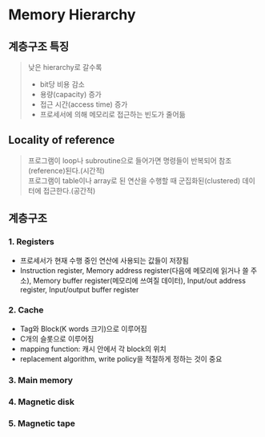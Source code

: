 # Memory Hierarchy
## 계층구조 특징
> 낮은 hierarchy로 갈수록
> * bit당 비용 감소
> * 용량(capacity) 증가
> * 접근 시간(access time) 증가
> * 프로세서에 의해 메모리로 접근하는 빈도가 줄어듦
## Locality of reference
> 프로그램이 loop나 subroutine으로 들어가면 명령들이 반복되어 참조(reference)된다.(시간적)
> </br>프로그램이 table이나 array로 된 연산을 수행할 때 군집화된(clustered) 데이터에 접근한다.(공간적)
## 계층구조
### 1. Registers
* 프로세서가 현재 수행 중인 연산에 사용되는 값들이 저장됨
* Instruction register, Memory address register(다음에 메모리에 읽거나 쓸 주소), Memory buffer register(메모리에 쓰여질 데이터), Input/out address register, Input/output buffer register
### 2. Cache
* Tag와 Block(K words 크기)으로 이루어짐
* C개의 슬롯으로 이루어짐
* mapping function: 캐시 안에서 각 block의 위치
* replacement algorithm, write policy을 적절하게 정하는 것이 중요
### 3. Main memory
### 4. Magnetic disk
### 5. Magnetic tape 
